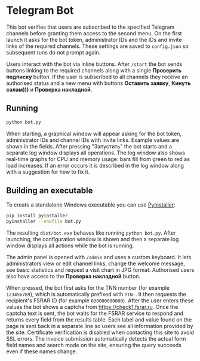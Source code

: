 # Telegram Bot

This bot verifies that users are subscribed to the specified Telegram channels before granting them access to the second menu. On the first launch it asks for the bot token, administrator IDs and the IDs and invite links of the required channels. These settings are saved to `config.json` so subsequent runs do not prompt again.

Users interact with the bot via inline buttons. After `/start` the bot sends buttons linking to the required channels along with a single **Проверить подписку** button. If the user is subscribed to all channels they receive an authorised status and a new menu with buttons **Оставить заявку**, **Кинуть салам)))** и **Проверка накладной**.

## Running

```bash
python bot.py
```
When starting, a graphical window will appear asking for the bot token,
administrator IDs and channel IDs with invite links. Example values are shown in the fields. After pressing
"Запустить" the bot starts and a separate log window displays all
operations. The log window also shows real-time graphs for CPU and
memory usage: bars fill from green to red as load increases. If an error
occurs it is described in the log window along with a suggestion for how
to fix it.

## Building an executable

To create a standalone Windows executable you can use [PyInstaller](https://pyinstaller.org/):

```bash
pip install pyinstaller
pyinstaller --onefile bot.py
```

The resulting `dist/bot.exe` behaves like running `python bot.py`. After
launching, the configuration window is shown and then a separate log window
displays all actions while the bot is running.

The admin panel is opened with `/admin` and uses a custom keyboard. It lets
administrators view or edit channel links, change the welcome message,
see basic statistics and request a visit chart in JPG format. Authorised
users also have access to the **Проверка накладной** button.

When pressed, the bot first asks for the TNN number (for example `123456789`),
which is automatically prefixed with `TTN-`. It then requests the recipient's
FSRAR ID (for example `030000000000`). After the
user enters these values the bot shows a captcha from
<https://check1.fsrar.ru>. Once the captcha text is sent, the bot waits for the
FSRAR service to respond and returns every field from the results table. Each
label and value found on the page is sent back in a separate line so users see
all information provided by the site. Certificate verification is disabled when
contacting this site to avoid SSL errors. The invoice submission automatically
detects the actual form field names and search mode on the site, ensuring the
query succeeds even if these names change.
